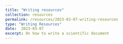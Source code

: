 ```yaml
---
title: "Writing resources"
collection: resources
permalink: /resources/2023-03-07-writing-resources
type: "Writing Resources"
date:  2023-03-07
excerpt: On how to write a scientific document
---
```


